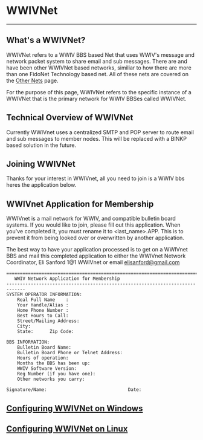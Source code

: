 # WWIVNet
***

## What's a WWIVNet?
WWIVNet refers to a WWIV BBS based Net that uses WWIV's message and network 
packet system to share email and sub messages. There are and have been other 
WWIVNet based networks, similiar to how there are more than one FidoNet 
Technology based net. All of these nets are covered on the [Other Nets](othernets) page.

For the purpose of this page, WWIVNet refers to the specific instance of a 
WWIVNet that is the primary network for WWIV BBSes called WWIVNet.

## Technical Overview of WWIVNet

Currently WWIVnet uses a centralized SMTP and POP server to route email and sub messages to member nodes. This will be replaced with a BINKP based solution in the future.

## Joining WWIVNet

Thanks for your interest in WWIVnet,
all you need to join is a WWIV bbs heres the application below.

## WWIVnet Application for Membership

WWIVnet is a mail network for WWIV, and compatible bulletin board
systems. If you would like to join, please fill out this application.
When you've completed it, you must rename it to <last_name>.APP. This is
to prevent it from being looked over or overwritten by another application.

The best way to have your application processed is to get on a WWIVnet
BBS and mail this completed application to either the WWIVnet Network 
Coordinator, Eli Sanford 1@1 WWIVnet or email elisanford@gmail.com


    =============================================================================
       WWIV Network Application for Membership
    -----------------------------------------------------------------------------
    SYSTEM OPERATOR INFORMATION:
        Real Full Name    :
        Your Handle/Alias :
        Home Phone Number : 
        Best Hours to Call: 
        Street/Mailing Address: 
        City: 
        State:      Zip Code:
    
    BBS INFORMATION:
        Bulletin Board Name:
        Bulletin Board Phone or Telnet Address:
        Hours of operation: 
        Months the BBS has been up: 
        WWIV Software Version:               
        Reg Number (if you have one): 
        Other networks you carry:

    Signature/Name:                              Date:
    
## [Configuring WWIVNet on Windows](wwivnetwin)

## [Configuring WWIVNet on Linux](wwivnetlinux)